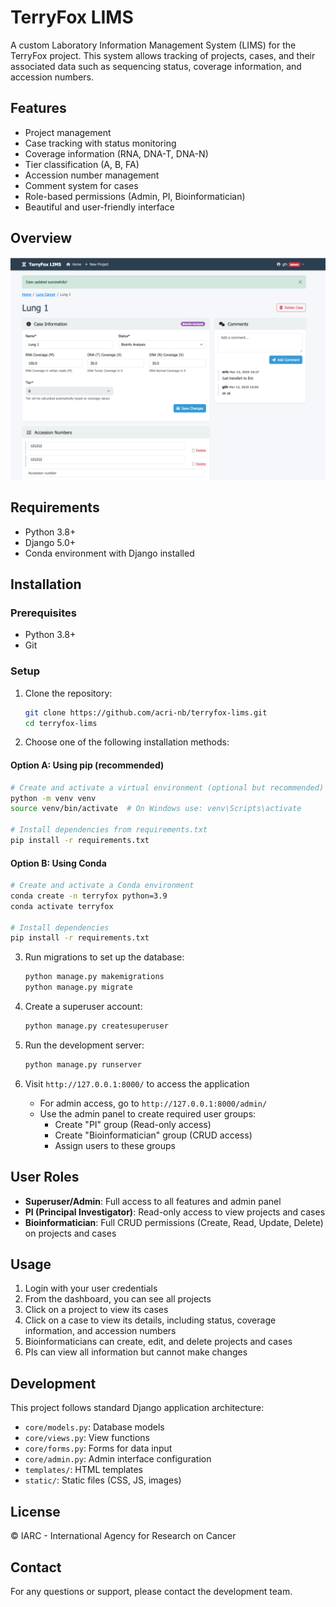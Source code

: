 # TerryFox LIMS

A custom Laboratory Information Management System (LIMS) for the TerryFox project. This system allows tracking of projects, cases, and their associated data such as sequencing status, coverage information, and accession numbers.

## Features

- Project management
- Case tracking with status monitoring
- Coverage information (RNA, DNA-T, DNA-N)
- Tier classification (A, B, FA)
- Accession number management
- Comment system for cases
- Role-based permissions (Admin, PI, Bioinformatician)
- Beautiful and user-friendly interface

## Overview

   ![Description de l'image](overview.png)

## Requirements

- Python 3.8+
- Django 5.0+
- Conda environment with Django installed

## Installation

### Prerequisites
- Python 3.8+
- Git

### Setup

1. Clone the repository:
   ```bash
   git clone https://github.com/acri-nb/terryfox-lims.git
   cd terryfox-lims
   ```

2. Choose one of the following installation methods:

#### Option A: Using pip (recommended)
   ```bash
   # Create and activate a virtual environment (optional but recommended)
   python -m venv venv
   source venv/bin/activate  # On Windows use: venv\Scripts\activate
   
   # Install dependencies from requirements.txt
   pip install -r requirements.txt
   ```

#### Option B: Using Conda
   ```bash
   # Create and activate a Conda environment
   conda create -n terryfox python=3.9
   conda activate terryfox
   
   # Install dependencies
   pip install -r requirements.txt
   ```

3. Run migrations to set up the database:
   ```bash
   python manage.py makemigrations
   python manage.py migrate
   ```

4. Create a superuser account:
   ```bash
   python manage.py createsuperuser
   ```

5. Run the development server:
   ```bash
   python manage.py runserver
   ```

6. Visit `http://127.0.0.1:8000/` to access the application
   - For admin access, go to `http://127.0.0.1:8000/admin/`
   - Use the admin panel to create required user groups:
     - Create "PI" group (Read-only access)
     - Create "Bioinformatician" group (CRUD access)
     - Assign users to these groups

## User Roles

- **Superuser/Admin**: Full access to all features and admin panel
- **PI (Principal Investigator)**: Read-only access to view projects and cases
- **Bioinformatician**: Full CRUD permissions (Create, Read, Update, Delete) on projects and cases

## Usage

1. Login with your user credentials
2. From the dashboard, you can see all projects
3. Click on a project to view its cases
4. Click on a case to view its details, including status, coverage information, and accession numbers
5. Bioinformaticians can create, edit, and delete projects and cases
6. PIs can view all information but cannot make changes

## Development

This project follows standard Django application architecture:

- `core/models.py`: Database models
- `core/views.py`: View functions
- `core/forms.py`: Forms for data input
- `core/admin.py`: Admin interface configuration
- `templates/`: HTML templates
- `static/`: Static files (CSS, JS, images)

## License

© IARC - International Agency for Research on Cancer

## Contact

For any questions or support, please contact the development team. 